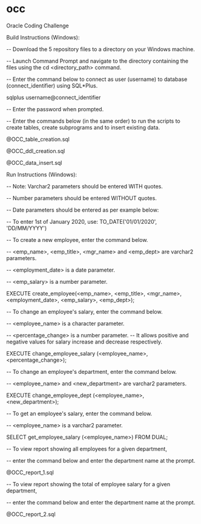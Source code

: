 # occ
Oracle Coding Challenge

Build Instructions (Windows):

-- Download the 5 repository files to a directory on your Windows machine.

-- Launch Command Prompt and navigate to the directory containing the files using the cd <directory_path> command.

-- Enter the command below to connect as user (username) to database (connect_identifier) using SQL*Plus.

sqlplus username@connect_identifier

-- Enter the password when prompted.

-- Enter the commands below (in the same order) to run the scripts to create tables, create subprograms and to insert existing data.

@OCC_table_creation.sql

@OCC_ddl_creation.sql

@OCC_data_insert.sql




Run Instructions (Windows):

-- Note: Varchar2 parameters should be entered WITH quotes.

--       Number parameters should be entered WITHOUT quotes.

--       Date parameters should be entered as per example below:

--       To enter 1st of January 2020, use: TO_DATE('01/01/2020', 'DD/MM/YYYY')

-- To create a new employee, enter the command below.

-- <emp_name>, <emp_title>, <mgr_name> and <emp_dept> are varchar2 parameters.

-- <employment_date> is a date parameter.

-- <emp_salary> is a number parameter.

EXECUTE create_employee(<emp_name>, <emp_title>, <mgr_name>, <employment_date>,  <emp_salary>, <emp_dept>);


-- To change an employee's salary, enter the command below.

-- <employee_name> is a character parameter.

-- <percentage_change> is a number parameter.
-- It allows positive and negative values for salary increase and decrease respectively.


EXECUTE change_employee_salary (<employee_name>, <percentage_change>);


-- To change an employee's department, enter the command below.

-- <employee_name> and <new_department> are varchar2 parameters.

EXECUTE change_employee_dept (<employee_name>, <new_department>);


-- To get an employee's salary, enter the command below.

-- <employee_name> is a varchar2 parameter.


SELECT get_employee_salary (<employee_name>) FROM DUAL;



-- To view report showing all employees for a given department,

-- enter the command below and enter the department name at the prompt.


@OCC_report_1.sql


-- To view report showing the total of employee salary for a given department, 

-- enter the command below and enter the department name at the prompt.


@OCC_report_2.sql

